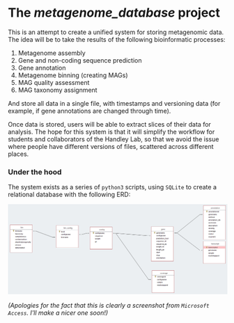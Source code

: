 # The *metagenome_database* project

This is an attempt to create a unified system for storing metagenomic data. The idea will be to take the results of the following bioinformatic processes:

1. Metagenome assembly
1. Gene and non-coding sequence prediction
1. Gene annotation
1. Metagenome binning (creating MAGs)
1. MAG quality assessment
1. MAG taxonomy assignment

And store all data in a single file, with timestamps and versioning data (for example, if gene annotations are changed through time).

Once data is stored, users will be able to extract slices of their data for analysis. The hope for this system is that it will simplify the workflow for students and collaborators of the Handley Lab, so that we avoid the issue where people have different versions of files, scattered across different places.

### Under the hood

The system exists as a series of `python3` scripts, using `SQLite` to create a relational database with the following ERD:

![](https://github.com/dwwaite/metagenome_database/blob/master/docs/figures/handleydb_erd.png)

*(Apologies for the fact that this is clearly a screenshot from `Microsoft Access`. I'll make a nicer one soon!)*
